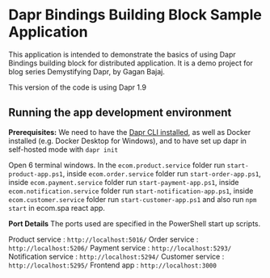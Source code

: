 # Dapr Bindings Building Block Sample Application

This application is intended to demonstrate the basics of using Dapr Bindings building block for distributed application. It is a demo project for blog series Demystifying Dapr, by Gagan Bajaj.

This version of the code is using Dapr 1.9

## Running the app development environment

**Prerequisites:** We need to have the [Dapr CLI installed](https://docs.dapr.io/getting-started/install-dapr-cli/), as well as Docker installed (e.g. Docker Desktop for Windows), and to have set up dapr in self-hosted mode with `dapr init`

Open 6 terminal windows. 
In the `ecom.product.service` folder run `start-product-app.ps1`, inside `ecom.order.service` folder run `start-order-app.ps1`, inside `ecom.payment.service` folder run `start-payment-app.ps1`, inside `ecom.notification.service` folder run `start-notification-app.ps1`, inside `ecom.customer.service` folder run `start-customer-app.ps1` and also run `npm start` in ecom.spa react app. 

**Port Details**
The ports used are specified in the PowerShell start up scripts. 

Product service : `http://localhost:5016/` 
Order service : `http://localhost:5206/` 
Payment service : `http://localhost:5293/` 
Notification service : `http://localhost:5294/`
Customer service : `http://localhost:5295/`
Frontend app : `http://localhost:3000`
